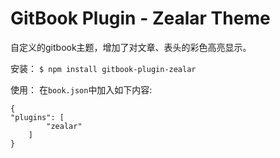 GitBook Plugin - Zealar Theme
==============

自定义的gitbook主题，增加了对文章、表头的彩色高亮显示。

安装： ```$ npm install gitbook-plugin-zealar```

使用： 在`book.json`中加入如下内容:

```
{
"plugins": [
        "zealar"
    ]
}
```
